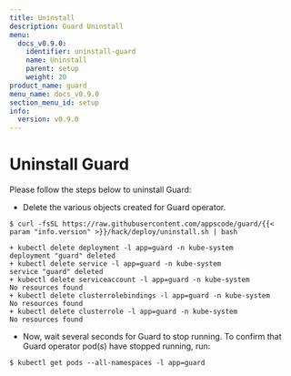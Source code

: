 ```yaml
---
title: Uninstall
description: Guard Uninstall
menu:
  docs_v0.9.0:
    identifier: uninstall-guard
    name: Uninstall
    parent: setup
    weight: 20
product_name: guard
menu_name: docs_v0.9.0
section_menu_id: setup
info:
  version: v0.9.0
---
```


# Uninstall Guard
Please follow the steps below to uninstall Guard:

- Delete the various objects created for Guard operator.

```console
$ curl -fsSL https://raw.githubusercontent.com/appscode/guard/{{< param "info.version" >}}/hack/deploy/uninstall.sh | bash

+ kubectl delete deployment -l app=guard -n kube-system
deployment "guard" deleted
+ kubectl delete service -l app=guard -n kube-system
service "guard" deleted
+ kubectl delete serviceaccount -l app=guard -n kube-system
No resources found
+ kubectl delete clusterrolebindings -l app=guard -n kube-system
No resources found
+ kubectl delete clusterrole -l app=guard -n kube-system
No resources found
```

- Now, wait several seconds for Guard to stop running. To confirm that Guard operator pod(s) have stopped running, run:

```console
$ kubectl get pods --all-namespaces -l app=guard
```
